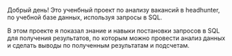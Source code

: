 Добрый день! Это ученбный проект по анализу вакансий в headhunter, по учебной базе данных, используя запросы в SQL. 

В этом проекте я показал знание и навыки постановки запросов в SQL для получения результатов, по которым можно провести анализ данных и сделать выводы по полученным результатам и подсчетам.
